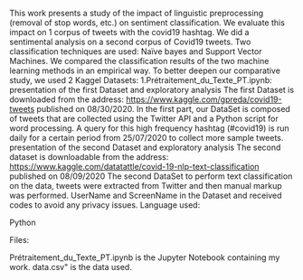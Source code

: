 This work presents a study of the impact of linguistic preprocessing (removal of stop words, etc.) on sentiment classification. We evaluate this impact on 1 corpus of tweets with the covid19 hashtag. We did a sentimental analysis on a second corpus of Covid19 tweets. Two classification techniques are used: Naïve bayes and Support Vector Machines. We compared the classification results of the two machine learning methods in an empirical way.
To better deepen our comparative study, we used 2 Kaggel Datasets:
1.Prétraitement_du_Texte_PT.ipynb:
presentation of the first Dataset and exploratory analysis
The first Dataset is downloaded from the address: https://www.kaggle.com/gpreda/covid19-tweets published on 08/30/2020.
In the first part, our DataSet is composed of tweets that are collected using the Twitter API and a Python script for word processing. A query for this high frequency hashtag (#covid19) is run daily for a certain period from 25/07/2020 to collect more sample tweets.
presentation of the second Dataset and exploratory analysis
The second dataset is downloadable from the address: https://www.kaggle.com/datatattle/covid-19-nlp-text-classification published on 08/09/2020
The second DataSet to perform text classification on the data, tweets were extracted from Twitter and then manual markup was performed. UserName and ScreenName in the Dataset and received codes to avoid any privacy issues.
Language used:

Python

Files:

Prétraitement_du_Texte_PT.ipynb is the Jupyter Notebook containing my work.
data.csv" is the data used.
